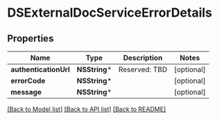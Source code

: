 # DSExternalDocServiceErrorDetails

## Properties
Name | Type | Description | Notes
------------ | ------------- | ------------- | -------------
**authenticationUrl** | **NSString*** | Reserved: TBD | [optional] 
**errorCode** | **NSString*** |  | [optional] 
**message** | **NSString*** |  | [optional] 

[[Back to Model list]](../README.md#documentation-for-models) [[Back to API list]](../README.md#documentation-for-api-endpoints) [[Back to README]](../README.md)


